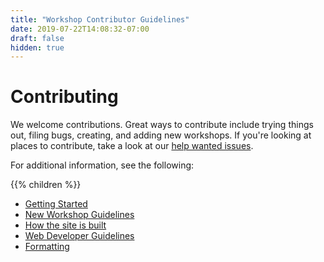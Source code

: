 ```yaml
---
title: "Workshop Contributor Guidelines"
date: 2019-07-22T14:08:32-07:00
draft: false
hidden: true
---
```


# Contributing

We welcome contributions. Great ways to contribute include trying things out, filing bugs, creating, and adding new workshops. If you're looking at places to contribute, take a look at our [help wanted issues](https://github.com/dotnet/project-system/issues?q=is%3Aopen+is%3Aissue+label%3A%22Help+Wanted%22).

For additional information, see the following:

{{% children %}}
- [Getting Started](getting-started/)
- [New Workshop Guidelines](new-workshops/)
- [How the site is built](site-architecture/)
- [Web Developer Guidelines](web-developer/)
- [Formatting](formatting/)